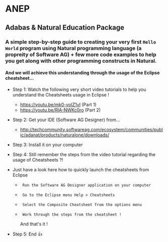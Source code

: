 # ANEP
## Adabas &amp; Natural Education Package
### A simple step-by-step guide to creating your very first `Hello World` program using Natural programming language (a propreity of Software AG) + few more code examples to help you get along with other programming constructs in Natural.
#### And we will achieve this understanding through the usage of the Eclipse cheatsheet...

- Step 1: Watch the following very short video tutorials to help you understand the Cheatsheets usage in Eclipse !
    -   https://youtu.be/mk0-yoIZ1vI    (Part 1)
    -   https://youtu.be/RlA-NWKc0ro   (Part 2)
- Step 2: Get your IDE (Software AG Designer) from...
    -   http://techcommunity.softwareag.com/ecosystem/communities/public/adanat/products/naturalone/downloads/
- Step 3: Install it on your computer
- Step 4: Still remember the steps from the video tutorial regarding the usage of Cheatsheets ?!

- Just have a look here how to quickly launch the cheatsheets from Eclipse
    -      Run the Software AG Designer application on your computer
    -      Go to the Eclipse menu Help > Cheatsheets
    -      Select the Composite Cheatsheet from the options menu
    -      Work through the steps from the cheatsheet !   
       
        And that's it !   
- Step 5: End :+1:
